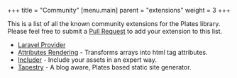 +++
title = "Community"
[menu.main]
parent = "extensions"
weight = 3
+++

This is a list of all the known community extensions for the Plates library. Please feel free to submit a [Pull Request](https://github.com/thephpleague/plates) to add your extension to this list.

- [Laravel Provider](https://github.com/franzliedke/laravel-plates)
- [Attributes Rendering](https://github.com/RobinDev/platesAttributes) - Transforms arrays into html tag attributes.
- [Includer](https://github.com/odahcam/plates-includer) - Include your assets in an expert way.
- [Tapestry](https://github.com/tapestry-cloud/tapestry) - A blog aware, Plates based static site generator.
